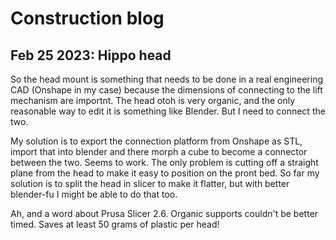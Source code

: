 # Construction blog

## Feb 25 2023: Hippo head

So the head mount is something that needs to be done in a real engineering CAD (Onshape in my case) because the dimensions of connecting to the lift mechanism are importnt. The head otoh is very organic, and the only reasonable way to edit it is something like Blender. But I need to connect the two.

My solution is to export the connection platform from Onshape as STL, import that into blender and there morph a cube to become a connector between the two. Seems to work. The only problem is cutting off a straight plane from the head to make it easy to position on the pront bed. So far my solution is to split the head in slicer to make it flatter, but with better blender-fu I might be able to do that too.

Ah, and a word about Prusa Slicer 2.6. Organic supports couldn't be better timed. Saves at least 50 grams of plastic per head!